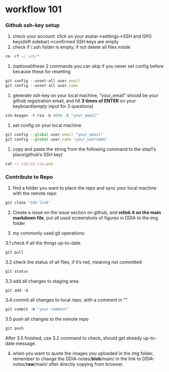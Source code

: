 # workflow 101

### Github ssh-key setup

1. check your account: click on your avatar→settings→SSH and GPG keys(left sidebar)→confirmed SSH keys are empty
2. check if /.ssh folder is empty, if not delete all files inside

```jsx
rm -rf ~/.ssh/*
```

1. (optional)these 2 commands you can skip if you never set config before because these for resetting

```jsx
git config --unset-all user.email
git config --unset-all user.name
```

1. generate ssh-key on your local machine, “your_email” should be your github registration email, and hit **3 times of ENTER** on your keyboard(empty input for 3 questions)

```jsx
ssh-keygen -t rsa -b 4096 -C "your_email"
```

1. set config on your local machine

```jsx
git config --global user.email "your_email"
git config --global user.name "your_username"
```

1. copy and paste the string from the following command to the step1’s place(github’s SSH key)

```jsx
cat ~/.ssh/id_rsa.pub
```

### Contribute to Repo

1. find a folder you want to place the repo and sync your local machine with the remote repo

```jsx
git clone "SSH link"
```


2. Create a issue on the issue section on github, and **relink it on the main markdown file**, put all used screenshots of figures in DDIA to the img folder

3. my commonly used git operations:

3.1 check if all the things up-to-date

```jsx
git pull
```

3.2 check the status of all files, if it’s red, meaning not committed

```jsx
git status
```

3.3 add all changes to staging area

```jsx
git add -A
```

3.4 commit all changes to local repo, with a comment in “”

```jsx
git commit -m "your comment"
```

3.5 push all changes to the remote repo

```jsx
git push
```

After 3.5 finished, use 3.2 command to check, should get already up-to-date message.

4. when you want to quote the images you uploaded in the img folder, remember to change the DDIA-notes/**blob**/main/ in the link to DDIA-notes/**raw**/main/ after directly copying from browser.
